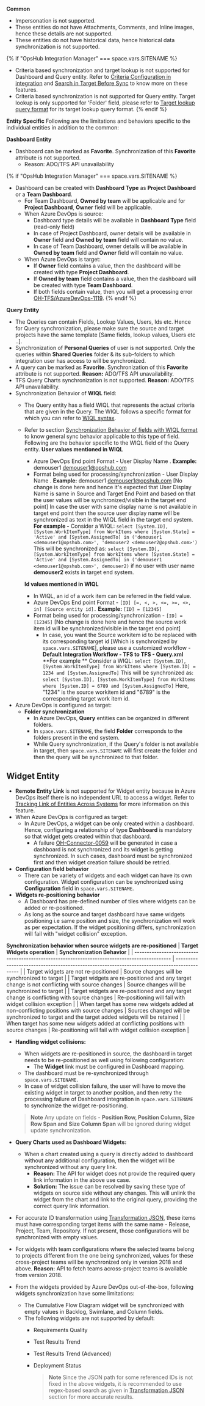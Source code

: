**Common**

* Impersonation is not supported.
* These entities do not have Attachments, Comments, and Inline images, hence these details are not supported.
* These entities do not have historical data, hence historical data synchronization is not supported.

{% if "OpsHub Integration Manager" === space.vars.SITENAME %}  
* Criteria based synchronization and target lookup is not supported for Dashboard and Query entity. Refer to [Criteria Configuration in integration](../../integrate/integration-configuration.md#criteria-configuration) and [Search in Target Before Sync](../../integrate/integration-configuration.md#search-in-target-before-sync) to know more on these features.
* Criteria based synchronization is not supported for Query entity. Target lookup is only supported for 'Folder' field, please refer to [Target lookup query format](../../connectors/azure-devops.md#supported-target-lookup-query-for-query-entity) for its target lookup query format.
{% endif %}


**Entity Specific**
Following are the limitations and behaviors specific to the individual entities in addition to the common:

**Dashboard Entity**

* Dashboard can be marked as **Favorite**. Synchronization of this **Favorite** attribute is not supported.
  * Reason: ADO/TFS API unavailability

{% if "OpsHub Integration Manager" === space.vars.SITENAME %}  
* Dashboard can be created with **Dashboard Type** as **Project Dashboard** or a **Team Dashboard**.
  * For Team Dashboard, **Owned by team** will be applicable and for **Project Dashboard**, **Owner** field will be applicable.
  * When Azure DevOps is source:
    * Dashboard type details will be available in **Dashboard Type** field (read-only field)
    * In case of Project Dashboard, owner details will be available in **Owner** field and **Owned by team** field will contain no value.
    * In case of Team Dashboard, owner details will be available in **Owned by team** field and **Owner** field will contain no value.
  * When Azure DevOps is target:
    * If **Owner** field contains a value, then the dashboard will be created with type **Project Dashboard**.
    * If **Owned by team** field contains a value, then the dashboard will be created with type **Team Dashboard**.
    * If both fields contain value, then you will get a processing error [OH-TFS/AzureDevOps-1119](../../help-center/troubleshooting/errors/tfs/oh-tfs-azure-devops-1119.md).
{% endif %}

**Query Entity**

* The Queries can contain Fields, Lookup Values, Users, Ids etc. Hence for Query synchronization, please make sure the source and target projects have the same template [Same fields, lookup values, Users etc ..].
* Synchronization of **Personal Queries** of user is not supported. Only the queries within **Shared Queries** folder & its sub-folders to which integration user has access to will be synchronized.
* A query can be marked as **Favorite**. Synchronization of this **Favorite** attribute is not supported.
  **Reason:** ADO/TFS API unavailability.
* TFS Query Charts synchronization is not supported.
  **Reason:** ADO/TFS API unavailability.
* Synchronization Behavior of **WIQL** field:
  * The Query entity has a field WIQL that represents the actual criteria that are given in the Query. The WIQL follows a specific format for which you can refer to [WIQL syntax](https://docs.microsoft.com/en-us/azure/devops/boards/queries/wiql-syntax?view=azure-devops).
  *   Refer to section [Synchronization Behavior of fields with WIQL format](../../connectors/azure-devops.md#synchronization-behavior-of-fields-with-wiql-format) to know general sync behavior applicable to this type of field. Following are the behavior specific to the WIQL field of the Query entity.
      **User values mentioned in WIQL**

      * Azure DevOps End point Format - User Display Name . **Example:** demouser1 [demouser1@opshub.com](mailto:demouser1@opshub.com)
      * Format being used for processing/synchronization - User Display Name . **Example:** demouser1 [demouser1@opshub.com](mailto:demouser1@opshub.com)
        [No change is done here and hence it's expected that User Display Name is same in Source and Target End Point and based on that the user values will be synchronized/visible in the target end point]
        In case the user with same display name is not available in target end point then the source user display name will be synchronized as text in the WIQL field in the target end system.
        **For example -**
        Consider a WIQL:
        `select [System.ID], [System.WorkItemType] from WorkItems where [System.State] = 'Active' and [System.AssignedTo] in ('demouser1 <demouser1@opshub.com>', 'demouser2 <demouser2@opshub.com>')`
        This will be synchronized as:
        `select [System.ID], [System.WorkItemType] from WorkItems where [System.State] = 'Active' and [System.AssignedTo] in ('demouser1 <demouser1@opshub.com>', demouser2)`
        if no user with user name **demouser2** exists in target end system.

      **Id values mentioned in WIQL**

      * In WIQL, an id of a work item can be referred in the field value.
      * Azure DevOps End point Format - `[ID] [=, <, >, <=, >=, <>, in] [Source entity id].` **Example:** `[ID] = [12345]`
      * Format being used for processing/synchronization - `[ID] = [12345]`
        [No change is done here and hence the source work item id will be synchronized/visible in the target end point]
          * In case, you want the Source workitem id to be replaced with its corresponding target id [Which is synchronized by <code class="expression">space.vars.SITENAME</code>], please use a customized workflow - **Default Integration Workflow - TFS to TFS - Query.xml**
        **For example **
        Consider a WIQL:
        `select [System.ID], [System.WorkItemType] from WorkItems where [System.ID] = 1234 and [System.AssignedTo]`
        This will be synchronized as:
        `select [System.ID], [System.WorkItemType] from WorkItems where [System.ID] = 6789 and [System.AssignedTo]`
        Here, "1234" is the source workitem id and "6789" is the corresponding target work item id.
* Azure DevOps is configured as target:
  * **Folder synchronization**
    * In Azure DevOps, **Query** entities can be organized in different folders.
    * In <code class="expression">space.vars.SITENAME</code>, the field **Folder** corresponds to the folders present in the end system.
    * While Query synchronization, if the Query's folder is not available in target, then <code class="expression">space.vars.SITENAME</code> will first create the folder and then the query will be synchronized to that folder.

## Widget Entity

* **Remote Entity Link** is not supported for Widget entity because in Azure DevOps itself there is no independent URL to access a widget. Refer to [Tracking Link of Entities Across Systems](../../integrate/integration-configuration.md#tracking-id-and-link-of-entities-across-systems) for more information on this feature.
* When Azure DevOps is configured as target:
  * In Azure DevOps, a widget can be only created within a dashboard. Hence, configuring a relationship of type **Dashboard** is mandatory so that widget gets created within that dashboard.
    * A failure [OH-Connector-0059](../../help-center/troubleshooting/errors/common/oh-connector-0059.md) will be generated in case a dashboard is not synchronized and its widget is getting synchronized. In such cases, dashboard must be synchronized first and then widget creation failure should be retried.
* **Configuration field behavior**
  * There can be variety of widgets and each widget can have its own configuration. Widget configuration can be synchronized using **Configuration** field in <code class="expression">space.vars.SITENAME</code>.
* **Widgets re-positioning behavior**
  * A Dashboard has pre-defined number of tiles where widgets can be added or re-positioned.
  * As long as the source and target dashboard have same widgets positioning i.e same position and size, the synchronization will work as per expectation. If the widget positioning differs, synchronization will fail with "widget collision" exception.

**Synchronization behavior when source widgets are re-positioned**
| **Target Widgets operation**                                                                  | **Synchronization Behavior**                                                                 |
| --------------------------------------------------------------------------------------------- | -------------------------------------------------------------------------------------------- |
| Target widgets are not re-positioned                                                          | Source changes will be synchronized to target                                                |
| Target widgets are re-positioned and any target change is not conflicting with source changes | Source changes will be synchronized to target                                                |
| Target widgets are re-positioned and any target change is conflicting with source changes     | Re-positioning will fail with widget collision exception                                     |
| When target has some new widgets added at non-conflicting positions with source changes       | Sources changed will be synchronized to target and the target added widgets will be retained |
| When target has some new widgets added at conflicting positions with source changes           | Re-positioning will fail with widget collision exception                                     |

*   **Handling widget collisions:**

    * When widgets are re-positioned in source, the dashboard in target needs to be re-positioned as well using following configuration:
      * The **Widget** link must be configured in Dashboard mapping.
    * The dashboard must be re-synchronized through <code class="expression">space.vars.SITENAME</code>.
    * In case of widget collision failure, the user will have to move the existing widget in target to another position, and then retry the processing failure of Dashboard integration in <code class="expression">space.vars.SITENAME</code> to synchronize the widget re-positioning.

    > **Note** Any update on fields - **Position Row, Position Column, Size Row Span and Size Column Span** will be ignored during widget update synchronization.
* **Query Charts used as Dashboard Widgets:**
  * When a chart created using a query is directly added to dashboard without any additional configuration, then the widget will be synchronized without any query link.
    * **Reason:** The API for widget does not provide the required query link information in the above use case.
    * **Solution:** The issue can be resolved by saving these type of widgets on source side without any changes. This will unlink the widget from the chart and link to the original query, providing the correct query link information.
* For accurate ID transformation using [Transformation JSON](../../connectors/azure-devops.md#json-structure-overview), these items must have corresponding target items with the same name - Release, Project, Team, Repository. If not present, those configurations will be synchronized with empty values.
* For widgets with team configurations where the selected teams belong to projects different from the one being synchronized, values for these cross-project teams will be synchronized only in version 2018 and above.
  **Reason:** API to fetch teams across-project teams is available from version 2018.
* From the widgets provided by Azure DevOps out-of-the-box, following widgets synchronization have some limitations:
  * The Cumulative Flow Diagram widget will be synchronized with empty values in Backlog, Swimlane, and Column fields.
  * The following widgets are not supported by default:
    * Requirements Quality
    * Test Results Trend
    * Test Results Trend (Advanced)
    * Deployment Status

        > **Note** Since the JSON path for some referenced IDs is not fixed in the above widgets, it is recommended to use regex-based search as given in [Transformation JSON](../../connectors/azure-devops.md#json-structure-overview) section for more accurate results.
